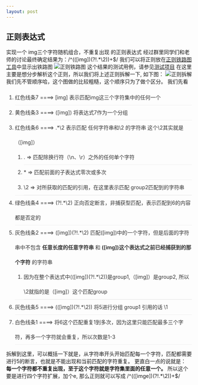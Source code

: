 ```yaml
---
layout: post
---
```

<style>
li {
    line-height: 40px;
    color: #333;
    border-bottom: 1px solid #eee;
}
</style>
## 正则表达式
实现一个 img三个字符随机组合，不重复出现 的正则表达式
经过群里同学们和老师的讨论最终确定结果为：/^((\[img\])(?!.*\2))+$/
我们可以将正则放在[正则铁路图工具](https://yatoo2018.github.io/regexper-static/build/index.html)中显示出铁路图
![正则铁路图](../../../assert/imgs/regexp-railroad.png)
这个结果的测试用例，请参见[测试项目](https://github.com/Yatoo2018/RegExp-showcase13)
在这里主要是想分步解析这个正则，所以我们将上述正则拆解一下, 如下图：
![正则拆解](../../../assert/imgs/reg-gmi.jpg)
我们先不管顺序哈，这个图做的比较粗糙，这个顺序只为了做个区分。
我们先看
 1. 红色线条7  ====>  \[img\] 表示匹配img这三个字符集中的任何一个
 2. 黄色线条3  ====>  (\[img\]) 将表达式7作为一个分组
 3. 红色线条6  ====>  .*\2 表示匹配  任何字符串和\2 的字符串 这个\2其实就是（\[img\]）
    1. . => 匹配除换行符（\n、\r）之外的任何单个字符
    2. \* => 匹配前面的子表达式零次或多次
    3. \2 => 对所获取的匹配的引用，在这里表示匹配 group2匹配到的字符串
 4. 绿色线条4  ====> (?!.*\2) 正向否定断言，非捕获型匹配，表示匹配到6的内容都是否定的
 5. 灰色线条2  ====> (\[img\])(?!.*\2) 匹配(\[img\])中的一个字符，但是后面的字符串中不包含 **任意长度的任意字符串** 和 **(\[img\])这个表达式之前已经捕获到的那个字符** 的字符串
    1. 因为在整个表达式中((\[img\])(?!.*\2))是group1,（\[img\]）是group2, 所以\2就指的是（\[img\]）这个匹配group
 6. 灰色线条5  ====> ((\[img\])(?!.*\2)) 将5进行分组 group1 引用的话 \1
 7. 白色线条1  ====> 将6这个匹配重复1到多次，因为这里只能匹配最多三个字符，再多一个字符就会重复，所以次数是1-3

拆解到这里，可以概括一下就是，从字符串开头开始匹配每一个字符，匹配都需要进行5的断言，也就是不能出现和当前匹配的字符重复。
更直白一点的说就是： **每一个字符都不重复出现，至于这个字符就是字符集里面的任意一个。**
所以这个要是进行四个字符扩展，加个e, 那么正则就可以写成 /^((\[imge\])(?!.*\2))+$/

